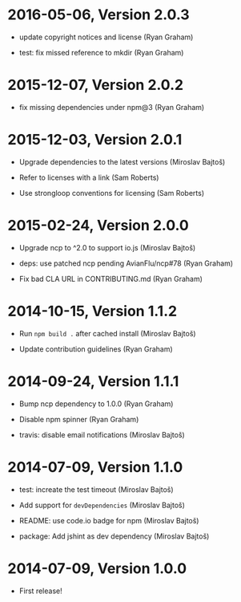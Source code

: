 2016-05-06, Version 2.0.3
=========================

 * update copyright notices and license (Ryan Graham)

 * test: fix missed reference to mkdir (Ryan Graham)


2015-12-07, Version 2.0.2
=========================

 * fix missing dependencies under npm@3 (Ryan Graham)


2015-12-03, Version 2.0.1
=========================

 * Upgrade dependencies to the latest versions (Miroslav Bajtoš)

 * Refer to licenses with a link (Sam Roberts)

 * Use strongloop conventions for licensing (Sam Roberts)


2015-02-24, Version 2.0.0
=========================

 * Upgrade ncp to ^2.0 to support io.js (Miroslav Bajtoš)

 * deps: use patched ncp pending AvianFlu/ncp#78 (Ryan Graham)

 * Fix bad CLA URL in CONTRIBUTING.md (Ryan Graham)


2014-10-15, Version 1.1.2
=========================

 * Run `npm build .` after cached install (Miroslav Bajtoš)

 * Update contribution guidelines (Ryan Graham)


2014-09-24, Version 1.1.1
=========================

 * Bump ncp dependency to 1.0.0 (Ryan Graham)

 * Disable npm spinner (Ryan Graham)

 * travis: disable email notifications (Miroslav Bajtoš)


2014-07-09, Version 1.1.0
=========================

 * test: increate the test timeout (Miroslav Bajtoš)

 * Add support for `devDependencies` (Miroslav Bajtoš)

 * README: use code.io badge for npm (Miroslav Bajtoš)

 * package: Add jshint as dev dependency (Miroslav Bajtoš)


2014-07-09, Version 1.0.0
=========================

 * First release!

